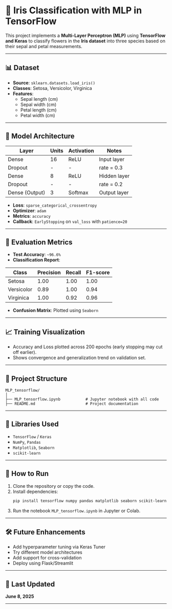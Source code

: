 
# 🌸 Iris Classification with MLP in TensorFlow

This project implements a **Multi-Layer Perceptron (MLP)** using **TensorFlow and Keras** to classify flowers in the **Iris dataset** into three species based on their sepal and petal measurements.

---

## 📊 Dataset

- **Source**: `sklearn.datasets.load_iris()`
- **Classes**: Setosa, Versicolor, Virginica
- **Features**:
  - Sepal length (cm)
  - Sepal width (cm)
  - Petal length (cm)
  - Petal width (cm)

---

## 🧠 Model Architecture

| Layer         | Units | Activation | Notes        |
|---------------|-------|------------|--------------|
| Dense         | 16    | ReLU       | Input layer  |
| Dropout       | -     | -          | rate = 0.3   |
| Dense         | 8     | ReLU       | Hidden layer |
| Dropout       | -     | -          | rate = 0.2   |
| Dense (Output)| 3     | Softmax    | Output layer |

- **Loss**: `sparse_categorical_crossentropy`
- **Optimizer**: `adam`
- **Metrics**: `accuracy`
- **Callback**: `EarlyStopping` on `val_loss` with `patience=20`

---

## 🧪 Evaluation Metrics

- **Test Accuracy**: `~96.6%`
- **Classification Report**:

| Class       | Precision | Recall | F1-score |
|-------------|-----------|--------|----------|
| Setosa      | 1.00      | 1.00   | 1.00     |
| Versicolor  | 0.89      | 1.00   | 0.94     |
| Virginica   | 1.00      | 0.92   | 0.96     |

- **Confusion Matrix**: Plotted using `Seaborn`

---

## 📈 Training Visualization

- Accuracy and Loss plotted across 200 epochs (early stopping may cut off earlier).
- Shows convergence and generalization trend on validation set.

---

## 📂 Project Structure

```
MLP_tensorflow/
│
├── MLP_tensorflow.ipynb           # Jupyter notebook with all code
├── README.md                      # Project documentation
```

---

## 🧰 Libraries Used

- `TensorFlow` / `Keras`
- `NumPy`, `Pandas`
- `Matplotlib`, `Seaborn`
- `scikit-learn`

---

## 🚀 How to Run

1. Clone the repository or copy the code.
2. Install dependencies:
   ```bash
   pip install tensorflow numpy pandas matplotlib seaborn scikit-learn
   ```
3. Run the notebook `MLP_tensorflow.ipynb` in Jupyter or Colab.

---

## 🛠 Future Enhancements

- Add hyperparameter tuning via Keras Tuner
- Try different model architectures
- Add support for cross-validation
- Deploy using Flask/Streamlit

---

## 📅 Last Updated
**June 8, 2025**

---
